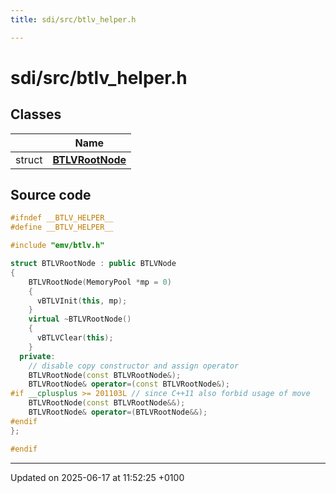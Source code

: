 ```yaml
---
title: sdi/src/btlv_helper.h

---
```


# sdi/src/btlv_helper.h



## Classes

|                | Name           |
| -------------- | -------------- |
| struct | **[BTLVRootNode](struct_b_t_l_v_root_node.md)**  |




## Source code

```cpp
#ifndef __BTLV_HELPER__
#define __BTLV_HELPER__

#include "emv/btlv.h"

struct BTLVRootNode : public BTLVNode
{
    BTLVRootNode(MemoryPool *mp = 0)
    {
      vBTLVInit(this, mp);
    }
    virtual ~BTLVRootNode()
    {
      vBTLVClear(this);
    }
  private:
    // disable copy constructor and assign operator
    BTLVRootNode(const BTLVRootNode&);
    BTLVRootNode& operator=(const BTLVRootNode&);
#if __cplusplus >= 201103L // since C++11 also forbid usage of move
    BTLVRootNode(const BTLVRootNode&&);
    BTLVRootNode& operator=(BTLVRootNode&&);
#endif
};

#endif
```


-------------------------------

Updated on 2025-06-17 at 11:52:25 +0100
